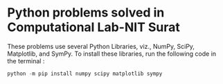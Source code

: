 # Python problems solved in Computational Lab-NIT Surat
These problems use several Python Libraries, viz., NumPy, SciPy, Matplotlib, and SymPy.
To install these libraries, run the following code in the terminal :
```python
python -m pip install numpy scipy matplotlib sympy
```

